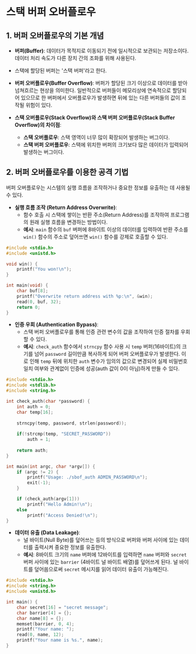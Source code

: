 스택 버퍼 오버플로우
===================

## 1. 버퍼 오버플로우의 기본 개념

* **버퍼(Buffer)**: 데이터가 목적지로 이동되기 전에 일시적으로 보관되는 저장소이다.
   데이터 처리 속도가 다른 장치 간의 조화를 위해 사용된다.
* 스택에 할당된 버퍼는 '스택 버퍼'라고 한다.
* **버퍼 오버플로우(Buffer Overflow)**: 버퍼가 할당된 크기 이상으로 데이터를 받아 넘쳐흐르는 현상을 의미한다.
  일반적으로 버퍼들이 메모리상에 연속적으로 할당되어 있으므로
  한 버퍼에서 오버플로우가 발생하면 뒤에 있는 다른 버퍼들의 값이 조작될 위험이 있다.

* **스택 오버플로우(Stack Overflow)와 스택 버퍼 오버플로우(Stack Buffer Overflow)의 차이점**:
    * **스택 오버플로우**: 스택 영역이 너무 많이 확장되어 발생하는 버그이다.
    * **스택 버퍼 오버플로우**: 스택에 위치한 버퍼의 크기보다 많은 데이터가 입력되어 발생하는 버그이다.



## 2. 버퍼 오버플로우를 이용한 공격 기법

버퍼 오버플로우는 시스템의 실행 흐름을 조작하거나 중요한 정보를 유출하는 데 사용될 수 있다.

* **실행 흐름 조작 (Return Address Overwrite)**:
    * 함수 호출 시 스택에 쌓이는 반환 주소(Return Address)를 조작하여 프로그램의 원래 실행 흐름을 변경하는 방법이다.
    * **예시**: `main` 함수의 `buf` 버퍼에 8바이트 이상의 데이터를 입력하여
      반환 주소를 `win()` 함수의 주소로 덮어쓰면 `win()` 함수를 강제로 호출할 수 있다.

```c
#include <stdio.h>
#include <unistd.h>

void win() {
    printf("You won!\n");
}

int main(void) {
    char buf[8];
    printf("Overwrite return address with %p:\n", &win);
    read(0, buf, 32);
    return 0;
}
```
    

* **인증 우회 (Authentication Bypass)**:
    * 스택 버퍼 오버플로우를 통해 인증 관련 변수의 값을 조작하여 인증 절차를 우회할 수 있다.
    * **예시**: `check_auth` 함수에서 `strncpy` 함수 사용 시
      `temp` 버퍼(16바이트)의 크기를 넘어 `password` 길이만큼 복사하게 되어 버퍼 오버플로우가 발생한다.
      이로 인해 `temp` 뒤에 위치한 `auth` 변수가 임의의 값으로 변경되어
       실제 비밀번호 일치 여부와 관계없이 인증에 성공(auth 값이 0이 아님)하게 만들 수 있다.

```c
#include <stdio.h>
#include <stdlib.h>
#include <string.h>

int check_auth(char *password) {
    int auth = 0;
    char temp[16];
    
    strncpy(temp, password, strlen(password));
    
    if(!strcmp(temp, "SECRET_PASSWORD"))
        auth = 1;
    
    return auth;
}

int main(int argc, char *argv[]) {
    if (argc != 2) {
        printf("Usage: ./sbof_auth ADMIN_PASSWORD\n");
        exit(-1);
    }

    if (check_auth(argv[1]))
        printf("Hello Admin!\n");
    else
        printf("Access Denied!\n");
}
```
    

* **데이터 유출 (Data Leakage)**:
    * 널 바이트(Null Byte)를 덮어쓰는 등의 방식으로 버퍼와 버퍼 사이에 있는 데이터를 출력시켜 중요한 정보를 유출한다.
    * **예시**: 8바이트 크기의 `name` 버퍼에 12바이트를 입력하면 `name` 버퍼와 `secret` 버퍼 사이에 있는
      `barrier` (4바이트 널 바이트 배열)를 덮어쓰게 된다.
      널 바이트를 덮어씀으로써 `secret` 메시지를 읽어 데이터 유출이 가능해진다.

```c
#include <stdio.h>
#include <string.h>
#include <unistd.h>

int main() {
    char secret[16] = "secret message";
    char barrier[4] = {};
    char name[8] = {};
    memset(barrier, 0, 4);
    printf("Your name: ");
    read(0, name, 12);
    printf("Your name is %s.", name);
}
```
